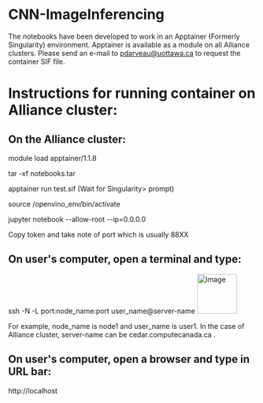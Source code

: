 # CNN-ImageInferencing
The notebooks have been developed to work in an Apptainer (Formerly Singularity) environment.
Apptainer is available as a module on all Alliance clusters.
Please send an e-mail to pdarveau@uottawa.ca to request the container SIF file.

# Instructions for running container on Alliance cluster:
## On the Alliance cluster:
module load apptainer/1.1.8​

tar -xf notebooks.tar    ​

apptainer run test.sif     (Wait for Singularity>  prompt)​

source /openvino_env/bin/activate​

jupyter notebook --allow-root  --ip=0.0.0.0​

Copy token and take note of port which is usually 88XX

## On user's computer, open a terminal and type:
ssh -N -L port:node_name:port user_name@server-name
<img width="80" alt="image" src="https://github.com/uOttawa-IT-Research-teaching/CNN-ImageInferencing/assets/85764619/2518a273-b77e-4001-bdd3-a9fa941a37d8">

For example, node_name is node1 and user_name is user1.  In the case of Alliance cluster, server-name can be cedar.computecanada.ca .



## On user's computer, open a browser and type in URL bar:
http://localhost
